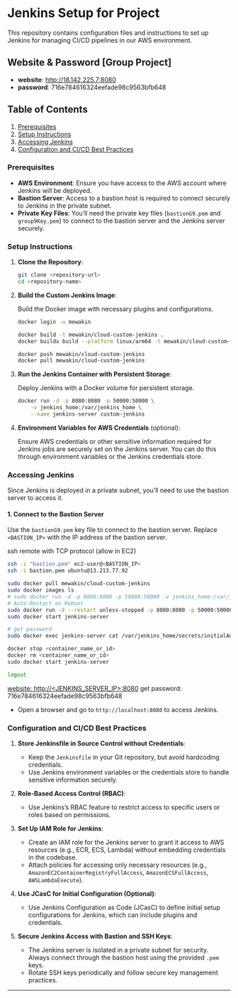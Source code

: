 # Jenkins Setup for Project

This repository contains configuration files and instructions to set up Jenkins for managing CI/CD pipelines in our AWS environment.

## Website & Password [Group Project]

- **website**: http://18.142.225.7:8080
- **password**: 716e784616324eefade98c9563bfb648

## Table of Contents
1. [Prerequisites](#prerequisites)
2. [Setup Instructions](#setup-instructions)
3. [Accessing Jenkins](#accessing-jenkins)
4. [Configuration and CI/CD Best Practices](#configuration-and-cicd-best-practices)

### Prerequisites

- **AWS Environment**: Ensure you have access to the AWS account where Jenkins will be deployed.
- **Bastion Server**: Access to a bastion host is required to connect securely to Jenkins in the private subnet.
- **Private Key Files**: You’ll need the private key files (`bastionG9.pem` and `group9Key.pem`) to connect to the bastion server and the Jenkins server securely.

### Setup Instructions

1. **Clone the Repository**:

    ```bash
    git clone <repository-url>
    cd <repository-name>
    ```

2. **Build the Custom Jenkins Image**:

   Build the Docker image with necessary plugins and configurations.

    ```bash
    docker login -u mewakin

    docker build -t mewakin/cloud-custom-jenkins .
    docker buildx build --platform linux/arm64 -t mewakin/cloud-custom-jenkins .

    docker push mewakin/cloud-custom-jenkins
    docker pull mewakin/cloud-custom-jenkins
    ```

3. **Run the Jenkins Container with Persistent Storage**:

   Deploy Jenkins with a Docker volume for persistent storage.

    ```bash
    docker run -d -p 8080:8080 -p 50000:50000 \
        -v jenkins_home:/var/jenkins_home \
        --name jenkins-server custom-jenkins
    ```

4. **Environment Variables for AWS Credentials** (optional):

   Ensure AWS credentials or other sensitive information required for Jenkins jobs are securely set on the Jenkins server. You can do this through environment variables or the Jenkins credentials store.

### Accessing Jenkins

Since Jenkins is deployed in a private subnet, you’ll need to use the bastion server to access it.

#### 1. Connect to the Bastion Server

Use the `bastionG9.pem` key file to connect to the bastion server. Replace `<BASTION_IP>` with the IP address of the bastion server.

ssh remote with TCP protocol (allow in EC2)

```bash
ssh -i "bastion.pem" ec2-user@<BASTION_IP>
ssh -i bastion.pem ubuntu@13.213.77.92

sudo docker pull mewakin/cloud-custom-jenkins
sudo docker images ls
# sudo docker run -d -p 8080:8080 -p 50000:50000 -v jenkins_home:/var/jenkins_home --name jenkins-server mewakin/cloud-custom-jenkins:latest
# Auto-Restart on Reboot
sudo docker run -d --restart unless-stopped -p 8080:8080 -p 50000:50000 -v jenkins_home:/var/jenkins_home --name jenkins-server mewakin/cloud-custom-jenkins:latest
sudo docker start jenkins-server

# get password
sudo docker exec jenkins-server cat /var/jenkins_home/secrets/initialAdminPassword

docker stop <container_name_or_id>
docker rm <container_name_or_id>
sudo docker start jenkins-server

logout
```
[website: http://<JENKINS_SERVER_IP>:8080](http://18.142.225.7:8080)
get password: 716e784616324eefade98c9563bfb648

<!-- #### 3. Access Jenkins Web Interface

- After successfully connecting to the Jenkins server, you can forward the Jenkins port to your local machine to access the web interface:
  
  ```bash
  ssh -i "group9Key.pem" -L 8080:localhost:8080 ec2-user@<JENKINS_SERVER_IP>
  ssh -i "group9Key.pem" -L 8080:localhost:8080 ubuntu@10.0.138.34
  ``` -->

- Open a browser and go to `http://localhost:8080` to access Jenkins.

### Configuration and CI/CD Best Practices

1. **Store Jenkinsfile in Source Control without Credentials**:
   - Keep the `Jenkinsfile` in your Git repository, but avoid hardcoding credentials.
   - Use Jenkins environment variables or the credentials store to handle sensitive information securely.

2. **Role-Based Access Control (RBAC)**:
   - Use Jenkins’s RBAC feature to restrict access to specific users or roles based on permissions.

3. **Set Up IAM Role for Jenkins**:
   - Create an IAM role for the Jenkins server to grant it access to AWS resources (e.g., ECR, ECS, Lambda) without embedding credentials in the codebase.
   - Attach policies for accessing only necessary resources (e.g., `AmazonEC2ContainerRegistryFullAccess`, `AmazonECSFullAccess`, `AWSLambdaExecute`).

4. **Use JCasC for Initial Configuration (Optional)**:
   - Use Jenkins Configuration as Code (JCasC) to define initial setup configurations for Jenkins, which can include plugins and credentials.

5. **Secure Jenkins Access with Bastion and SSH Keys**:
   - The Jenkins server is isolated in a private subnet for security. Always connect through the bastion host using the provided `.pem` keys.
   - Rotate SSH keys periodically and follow secure key management practices.

---
